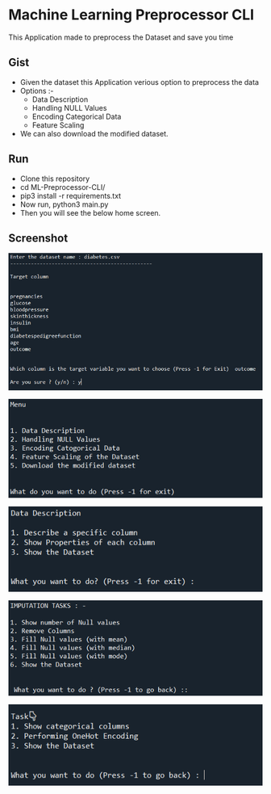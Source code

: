# Machine Learning Preprocessor CLI
This Application made to preprocess the Dataset and save you time

## Gist

* Given the dataset this Application verious option to preprocess the data
* Options :-
  * Data Description
  * Handling NULL Values
  * Encoding Categorical Data
  * Feature Scaling
* We can also download the modified dataset.

## Run
* Clone this repository 
* cd ML-Preprocessor-CLI/
* pip3 install -r requirements.txt
* Now run, python3 main.py
* Then you will see the below home screen.

## Screenshot
<p align="left">
  <img src="https://github.com/Lalit78716/Machine-Learning-Projects/blob/main/ML-Preprocessor-CLI/Screenshots/Screenshot%20(498).png">
</p>

<p align="left">
  <img src="https://github.com/Lalit78716/Machine-Learning-Projects/blob/main/ML-Preprocessor-CLI/Screenshots/Screenshot%20(499).png">
</p>

<p align="left">
  <img src="https://github.com/Lalit78716/Machine-Learning-Projects/blob/main/ML-Preprocessor-CLI/Screenshots/Screenshot%20(500).png">
</p>
<p align="left">
  <img src="https://github.com/Lalit78716/Machine-Learning-Projects/blob/main/ML-Preprocessor-CLI/Screenshots/Screenshot%20(501).png">
</p>
<p align="left">
  <img src="https://github.com/Lalit78716/Machine-Learning-Projects/blob/main/ML-Preprocessor-CLI/Screenshots/Screenshot%20(502).png">
</p>

